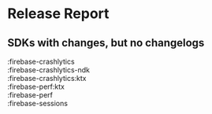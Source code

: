 # Release Report


## SDKs with changes, but no changelogs
:firebase-crashlytics  
:firebase-crashlytics-ndk  
:firebase-crashlytics:ktx  
:firebase-perf:ktx  
:firebase-perf  
:firebase-sessions
